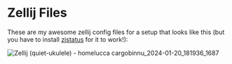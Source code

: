 # Zellij Files

These are my awesome zellij config files for a setup that looks like this (but you have to install [zjstatus](https://github.com/dj95/zjstatus) for it to work!):

![Zellij (quiet-ukulele) - homelucca cargobinnu_2024-01-20_181936_1687](https://github.com/luccahuguet/zellij-files/assets/27565287/921927ce-2684-4a6d-9051-84016f0d6af6)

